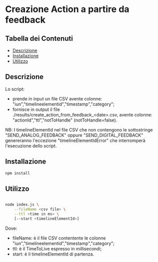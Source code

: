# Creazione Action a partire da feedback

## Tabella dei Contenuti

- [Descrizione](#Descrizione)
- [Installazione](#installazione)
- [Utilizzo](#utilizzo)

## Descrizione
Lo script:
- prende in input un file CSV avente colonne: "iun","timelineelementid","timestamp","category";
- fornisce in output il file ./results/create_action_from_feedback_\<date>.csv, avente colonne: "actionId","ttl","notToHandle" (notToHandle=false).
	
NB: I timelineElementId nel file CSV che non contengono le sottostringe "SEND_ANALOG_FEEDBACK" oppure "SEND_DIGITAL_FEEDBACK" genereranno l'eccezione "timelineElementIdError" che interromperà l'esecuzione dello script.

## Installazione

```bash
npm install
```

## Utilizzo

```bash

node index.js \
	--fileName <csv file> \
	--ttl <time in ms> \
	[--start <timelineElementId>]

```

Dove:
- fileName: è il file CSV contentente le colonne "iun","timelineelementid","timestamp","category";
- ttl: è il TimeToLive espresso in millisecondi;
- start: è il timelineElementId di partenza.
